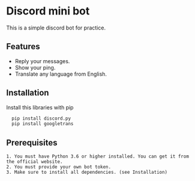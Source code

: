 
# Discord mini bot

This is a simple discord bot for practice.



## Features

- Reply your messages.
- Show your ping.
- Translate any language from English.

  
## Installation

Install this libraries with pip 

```bash
  pip install discord.py
  pip install googletrans
```
    
## Prerequisites

    1. You must have Python 3.6 or higher installed. You can get it from the official website.
    2. You must provide your own bot token.
    3. Make sure to install all dependencies. (see Installation)
  
